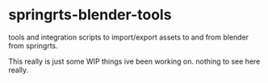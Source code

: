 springrts-blender-tools
=======================

tools and integration scripts to import/export assets to and from blender from springrts.

This really is just some WIP things ive been working on. nothing to see here really.